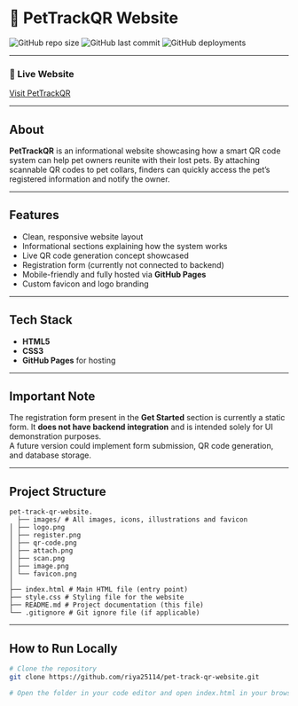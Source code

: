 # 🐾 PetTrackQR Website

![GitHub repo size](https://img.shields.io/github/repo-size/riya25114/pet-track-qr-website)
![GitHub last commit](https://img.shields.io/github/last-commit/riya25114/pet-track-qr-website)
![GitHub deployments](https://img.shields.io/github/deployments/riya25114/pet-track-qr-website/github-pages)

---

### 🚀 Live Website  
[Visit PetTrackQR](https://riya25114.github.io/pet-track-qr-website/)

---

## About

**PetTrackQR** is an informational website showcasing how a smart QR code system can help pet owners reunite with their lost pets.
By attaching scannable QR codes to pet collars, finders can quickly access the pet’s registered information and notify the owner.

---

## Features

- Clean, responsive website layout  
- Informational sections explaining how the system works  
- Live QR code generation concept showcased  
- Registration form (currently not connected to backend)  
- Mobile-friendly and fully hosted via **GitHub Pages**  
- Custom favicon and logo branding  

---

## Tech Stack

- **HTML5**
- **CSS3**
- **GitHub Pages** for hosting

---

## Important Note

The registration form present in the **Get Started** section is currently a static form. It **does not have backend integration** and is intended solely for UI demonstration purposes.  
A future version could implement form submission, QR code generation, and database storage.

---
## Project Structure

    pet-track-qr-website.
      ├── images/ # All images, icons, illustrations and favicon
    │ ├── logo.png
    │ ├── register.png
    │ ├── qr-code.png
    │ ├── attach.png
    │ ├── scan.png
    │ ├── image.png
    │ └── favicon.png
    │
    ├── index.html # Main HTML file (entry point)
    ├── style.css # Styling file for the website
    ├── README.md # Project documentation (this file)
    └── .gitignore # Git ignore file (if applicable)
    
---

## How to Run Locally

```bash
# Clone the repository
git clone https://github.com/riya25114/pet-track-qr-website.git

# Open the folder in your code editor and open index.html in your browser
